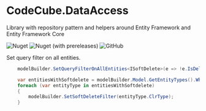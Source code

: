 # CodeCube.DataAccess
Library with repository pattern and helpers around Entity Framework and Entity Framework Core

![Nuget](https://img.shields.io/nuget/dt/CodeCube.DataAccess.EntityFramework?style=for-the-badge)
![Nuget (with prereleases)](https://img.shields.io/nuget/vpre/CodeCube.DataAccess.EntityFramework?style=for-the-badge)
![GitHub](https://img.shields.io/github/license/roblohmann/CodeCube.DataAccess.EntityFramework?style=for-the-badge)


Set query filter on all entities.
``` C#   
    modelBuilder.SetQueryFilterOnAllEntities<ISoftDelete>(e => !e.IsDeleted);
```


``` C#   
    var entitiesWithSoftdelete = modelBuilder.Model.GetEntityTypes().Where(t => typeof(ISoftDelete).IsAssignableFrom(t.ClrType));
    foreach (var entityType in entitiesWithSoftdelete)
    {
        modelBuilder.SetSoftDeleteFilter(entityType.ClrType);
    }
```
